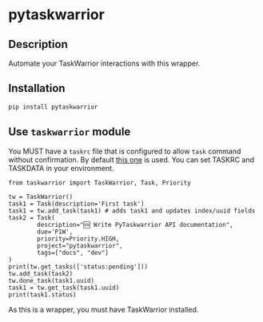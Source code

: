 # pytaskwarrior
## Description
Automate your TaskWarrior interactions with this wrapper.

## Installation
```bash
pip install pytaskwarrior
```

## Use `taskwarrior` module
You MUST have a `taskrc` file that is configured to allow `task` command without confirmation. By default [this one](src/taskrc) is used. You can set TASKRC and TASKDATA in your environment.
```
from taskwarrior import TaskWarrior, Task, Priority

tw = TaskWarrior()
task1 = Task(description='First task')
task1 = tw.add_task(task1) # adds task1 and updates index/uuid fields
task2 = Task(
        description="🆘 Write PyTaskwarrior API documentation",
        due='P1W',
        priority=Priority.HIGH,
        project="pytaskwarrior",
        tags=["docs", "dev"]
)
print(tw.get_tasks(['status:pending']))
tw.add_task(task2)
tw.done_task(task1.uuid)
task1 = tw.get_task(task1.uuid)
print(task1.status)
```


As this is a wrapper, you must have TaskWarrior installed.
